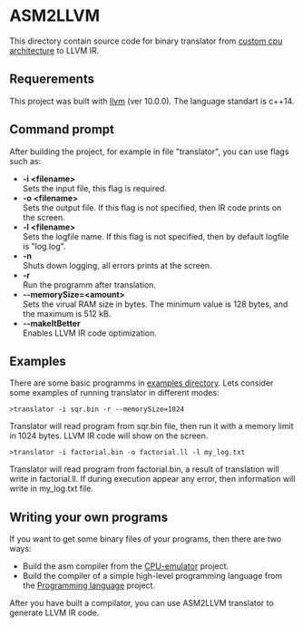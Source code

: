 # ASM2LLVM
This directory contain source code for binary translator from [custom cpu architecture](https://github.com/Nechda/CPU-emulator) to LLVM IR.
## Requerements
This project was built with [llvm](https://github.com/llvm/llvm-project) (ver 10.0.0). The language standart is c++14.
## Command prompt
After building the project, for example in file "translator", you can use flags such as:
* **-i &lt;filename&gt;**  
Sets the input file, this flag is required.
* **-o &lt;filename&gt;**  
Sets the output file. If this flag is not specified, then IR code prints on the screen.
* **-l &lt;filename&gt;**  
Sets the logfile name. If this flag is not specified, then by default logfile is "log.log".
* **-n**  
Shuts down logging, all errors prints at the screen.
* **-r**  
Run the programm after translation.
* **--memorySize=&lt;amount&gt;**  
Sets the virual RAM size in bytes. The minimum value is 128 bytes, and the maximum is 512 kB.
* **--makeItBetter**  
Enables LLVM IR code optimization.


## Examples
There are some basic programms in [examples directory](https://github.com/Nechda/ASM2LLVM/tree/main/examples). Lets consider some examples of running translator in different modes:

    >translator -i sqr.bin -r --memorySize=1024
Translator will read program from sqr.bin file, then run it with a memory limit in 1024 bytes. LLVM IR code will show on the screen.

    >translator -i factorial.bin -o factorial.ll -l my_log.txt
Translator will read program from factorial.bin, a result of translation will write in factorial.ll. If during execution appear any error, then information will write in my_log.txt file.

## Writing your own programs
If you want to get some binary files of your programs, then there are two ways:
* Build the asm compiler from the [CPU-emulator](https://github.com/Nechda/CPU-emulator) project.
* Build the compiler of a simple high-level programming language from the [Programming language](https://github.com/Nechda/Techno_track/tree/master/Programming%20language) project.

After you have built a compilator, you can use ASM2LLVM translator to generate LLVM IR code.

